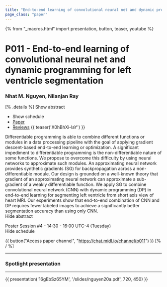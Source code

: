 ```yaml
---
title: "End-to-end learning of convolutional neural net and dynamic programming for left ventricle segmentation"
page_class: "paper"
---
```


{% from "_macros.html" import presentation, button, teaser, youtube %}

# P011 - End-to-end learning of convolutional neural net and dynamic programming for left ventricle segmentation

### Nhat M. Nguyen, Nilanjan Ray

[% .details %]
<a class="toggle_visibility" data-selector=".abstract" data-level="3">Show abstract</a>
- <a class="toggle_visibility" data-selector=".schedule" data-level="3">Show schedule</a>
- <a href="https://openreview.net/pdf?id=_4_RPMYWN">Paper</a>
- <a href="https://openreview.net/forum?id=_4_RPMYWN">Reviews</a>
{{ teaser('X0hBhXi-laY') }}

<p>
    <span class="abstract">
        Differentiable programming is able to combine different functions or modules in a data processing pipeline with the goal of applying gradient descent-based end-to-end learning or optimization. A significant impediment to differentiable programming is the non-differentiable nature of some functions.  We propose to overcome this difficulty by using neural networks to approximate such modules.  An approximating neural network provides synthetic gradients (SG) for backpropagation across a non-differentiable module.  Our design is grounded on a well-known theory that gradient of an approximating neural network can approximate a sub-gradient of a weakly differentiable function.  We apply SG to combine convolutional neural  network  (CNN)  with  dynamic  programming  (DP)  in  end-to-end  learning  for  segmenting left ventricle from short axis view of heart MRI. Our experiments show that end-to-end combination of CNN and DP requires fewer labeled images to achieve a significantly better segmentation accuracy than using only CNN.
        <br>
        <span class="actions"><a class="toggle_visibility" data-level="2">Hide abstract</a></span>
    </span>
</p>

<p>
    <span class="schedule">
        Poster Session #4  - 14:30 - 16:00 UTC-4 (Tuesday)
        <br>
        <span class="actions"><a class="toggle_visibility" data-level="2">Hide schedule</a></span>
    </span>
</p>

{{ button("Access paper channel", "https://chat.midl.io/channel/p011") }}
[% / %]

---


### Spotlight presentation

---

{{ presentation('16gEbSz65YM', '/slides/nguyen20a.pdf', 720, 450) }}